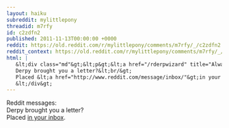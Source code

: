 ```yaml
---
layout: haiku
subreddit: mylittlepony
threadid: m7rfy
id: c2zdfn2
published: 2011-11-13T00:00:00 +0000
reddit: https://old.reddit.com/r/mylittlepony/comments/m7rfy/_/c2zdfn2
reddit_context: https://old.reddit.com/r/mylittlepony/comments/m7rfy/_/c2zdfn2?context=3
html: |
   &lt;div class="md"&gt;&lt;p&gt;&lt;a href="/rderpwizard" title="Always Relevant / Conversing Became Awkward / Paper Bag Princess"&gt;&lt;/a&gt; Reddit messages:&lt;br/&gt;
   Derpy brought you a letter?&lt;br/&gt;
   Placed &lt;a href="http://www.reddit.com/message/inbox/"&gt;in your inbox&lt;/a&gt;.&lt;/p&gt;
   &lt;/div&gt;
---
```


[](/rderpwizard "Always Relevant / Conversing Became Awkward / Paper Bag Princess") Reddit messages:  
Derpy brought you a letter?  
Placed [in your inbox](http://www.reddit.com/message/inbox/).